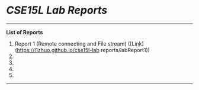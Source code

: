 *CSE15L Lab Reports*
========
---

**List of Reports**

1. Report 1 (Remote connecting and File stream) ([Link](https://l1zhuo.github.io/cse15l-lab reports/labReport1))
2.
3.
4.
5.

---

